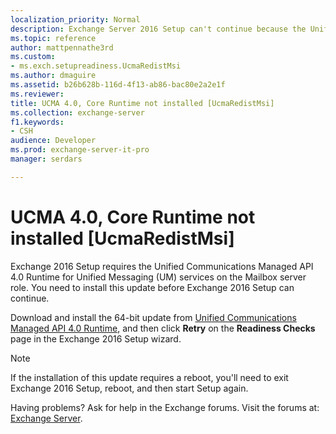 ```yaml
---
localization_priority: Normal
description: Exchange Server 2016 Setup can't continue because the Unified Communications Managed API 4.0 Runtime update is required on servers before you install the Mailbox server role.
ms.topic: reference
author: mattpennathe3rd
ms.custom:
- ms.exch.setupreadiness.UcmaRedistMsi
ms.author: dmaguire
ms.assetid: b26b628b-116d-4f13-ab86-bac80e2a2e1f
ms.reviewer: 
title: UCMA 4.0, Core Runtime not installed [UcmaRedistMsi]
ms.collection: exchange-server
f1.keywords:
- CSH
audience: Developer
ms.prod: exchange-server-it-pro
manager: serdars

---
```


# UCMA 4.0, Core Runtime not installed [UcmaRedistMsi]

Exchange 2016 Setup requires the Unified Communications Managed API 4.0 Runtime for Unified Messaging (UM) services on the Mailbox server role. You need to install this update before Exchange 2016 Setup can continue.

Download and install the 64-bit update from [Unified Communications Managed API 4.0 Runtime](https://www.microsoft.com/download/details.aspx?id=34992), and then click **Retry** on the **Readiness Checks** page in the Exchange 2016 Setup wizard.

> [!NOTE]
> If the installation of this update requires a reboot, you'll need to exit Exchange 2016 Setup, reboot, and then start Setup again.

Having problems? Ask for help in the Exchange forums. Visit the forums at: [Exchange Server](https://go.microsoft.com/fwlink/p/?linkId=60612).
